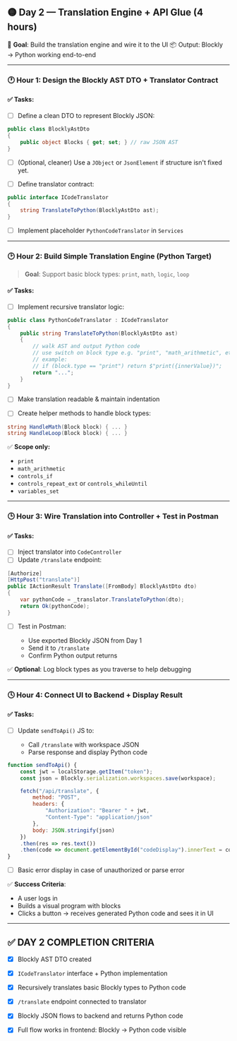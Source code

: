 ## 🟡 **Day 2 — Translation Engine + API Glue (4 hours)**

🧭 **Goal**: Build the translation engine and wire it to the UI
📦 Output: Blockly → Python working end-to-end

---

### 🕐 **Hour 1: Design the Blockly AST DTO + Translator Contract**

#### ✅ Tasks:

* [ ] Define a clean DTO to represent Blockly JSON:

```csharp
public class BlocklyAstDto
{
    public object Blocks { get; set; } // raw JSON AST
}
```

* [ ] (Optional, cleaner) Use a `JObject` or `JsonElement` if structure isn't fixed yet.

* [ ] Define translator contract:

```csharp
public interface ICodeTranslator
{
    string TranslateToPython(BlocklyAstDto ast);
}
```

* [ ] Implement placeholder `PythonCodeTranslator` in `Services`

---

### 🕑 **Hour 2: Build Simple Translation Engine (Python Target)**

> **Goal**: Support basic block types: `print`, `math`, `logic`, `loop`

#### ✅ Tasks:

* [ ] Implement recursive translator logic:

```csharp
public class PythonCodeTranslator : ICodeTranslator
{
    public string TranslateToPython(BlocklyAstDto ast)
    {
        // walk AST and output Python code
        // use switch on block type e.g. "print", "math_arithmetic", etc.
        // example:
        // if (block.type == "print") return $"print({innerValue})";
        return "...";
    }
}
```

* [ ] Make translation readable & maintain indentation

* [ ] Create helper methods to handle block types:

```csharp
string HandleMath(Block block) { ... }
string HandleLoop(Block block) { ... }
```

✅ **Scope only:**

* `print`
* `math_arithmetic`
* `controls_if`
* `controls_repeat_ext` or `controls_whileUntil`
* `variables_set`

---

### 🕒 **Hour 3: Wire Translation into Controller + Test in Postman**

#### ✅ Tasks:

* [ ] Inject translator into `CodeController`
* [ ] Update `/translate` endpoint:

```csharp
[Authorize]
[HttpPost("translate")]
public IActionResult Translate([FromBody] BlocklyAstDto dto)
{
    var pythonCode = _translator.TranslateToPython(dto);
    return Ok(pythonCode);
}
```

* [ ] Test in Postman:

  * Use exported Blockly JSON from Day 1
  * Send it to `/translate`
  * Confirm Python output returns

✅ **Optional**: Log block types as you traverse to help debugging

---

### 🕓 **Hour 4: Connect UI to Backend + Display Result**

#### ✅ Tasks:

* [ ] Update `sendToApi()` JS to:

  * Call `/translate` with workspace JSON
  * Parse response and display Python code

```js
function sendToApi() {
    const jwt = localStorage.getItem("token");
    const json = Blockly.serialization.workspaces.save(workspace);

    fetch("/api/translate", {
        method: "POST",
        headers: {
            "Authorization": "Bearer " + jwt,
            "Content-Type": "application/json"
        },
        body: JSON.stringify(json)
    })
    .then(res => res.text())
    .then(code => document.getElementById("codeDisplay").innerText = code);
}
```

* [ ] Basic error display in case of unauthorized or parse error

✅ **Success Criteria**:

* A user logs in
* Builds a visual program with blocks
* Clicks a button → receives generated Python code and sees it in UI

---

## ✅ DAY 2 COMPLETION CRITERIA

* [x] Blockly AST DTO created
* [x] `ICodeTranslator` interface + Python implementation
* [x] Recursively translates basic Blockly types to Python code
* [x] `/translate` endpoint connected to translator
* [x] Blockly JSON flows to backend and returns Python code
* [x] Full flow works in frontend: Blockly → Python code visible

